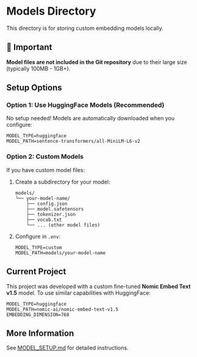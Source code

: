 # Models Directory

This directory is for storing custom embedding models locally.

## 📝 Important

**Model files are not included in the Git repository** due to their large size (typically 100MB - 1GB+).

## Setup Options

### Option 1: Use HuggingFace Models (Recommended)

No setup needed! Models are automatically downloaded when you configure:

```env
MODEL_TYPE=huggingface
MODEL_PATH=sentence-transformers/all-MiniLM-L6-v2
```

### Option 2: Custom Models

If you have custom model files:

1. Create a subdirectory for your model:
   ```
   models/
   └── your-model-name/
       ├── config.json
       ├── model.safetensors
       ├── tokenizer.json
       ├── vocab.txt
       └── ... (other model files)
   ```

2. Configure in `.env`:
   ```env
   MODEL_TYPE=custom
   MODEL_PATH=models/your-model-name
   ```

## Current Project

This project was developed with a custom fine-tuned **Nomic Embed Text v1.5** model. To use similar capabilities with HuggingFace:

```env
MODEL_TYPE=huggingface
MODEL_PATH=nomic-ai/nomic-embed-text-v1.5
EMBEDDING_DIMENSION=768
```

## More Information

See [MODEL_SETUP.md](../MODEL_SETUP.md) for detailed instructions.
